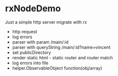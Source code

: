 # rxNodeDemo

Just a simple http server migrate with rx

- http request 
- log errors 
- parser with param /main/:id 
- parser with queryString /main/:id?name=vincent 
- set publicDirectory 
- render static html - static router and router match
- log errors into file
- helper.ObservableObject function(obj/array)
